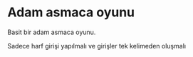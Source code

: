 # Adam asmaca oyunu

Basit bir adam asmaca oyunu. 

Sadece harf girişi yapılmalı ve girişler tek kelimeden oluşmalı
